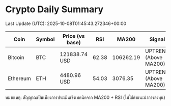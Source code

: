 # Crypto Daily Summary

Last Update (UTC): 2025-10-08T01:45:43.272346+00:00

| Coin | Symbol | Price (vs base) | RSI | MA200 | Signal |
|------|--------|------------------|-----|-------|--------|
| Bitcoin | BTC | 121838.74 USD | 62.38 | 106262.19 | UPTREND (Above MA200) |
| Ethereum | ETH | 4480.96 USD | 54.03 | 3076.35 | UPTREND (Above MA200) |

หมายเหตุ: สัญญาณเป็นเพียงการประเมินเชิงเทคนิคจาก MA200 + RSI (ไม่ใช่คำแนะนำการลงทุน)